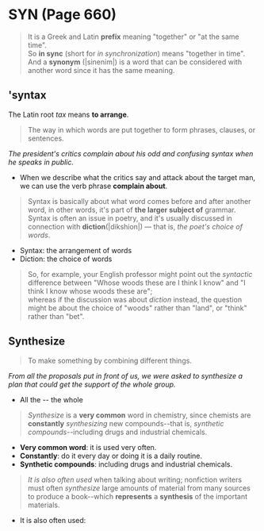 # SYN (Page 660)

> It is a Greek and Latin **prefix** meaning "together" or "at the same time".  
> So **in sync** (short for *in synchronization*) means "together in time".  
> And a **synonym** (|sinenim|) is a word that can be considered with another word since it has the same meaning.

## 'syntax

The Latin root *tax* means **to arrange**.

> The way in which words are put together to form phrases, clauses, or sentences.

*The president's critics complain about his odd and confusing syntax when he speaks in public.*  

- When we describe what the critics say and attack about the target man, we can use the verb phrase **complain about**.

> Syntax is basically about what word comes before and after another word, in other words, it's part of **the larger subject of** grammar.  
> Syntax is often an issue in poetry, and it's usually discussed in connection with **diction**(|dikshion|) — that is, *the poet's choice of words*.  

- Syntax: the arrangement of words
- Diction: the choice of words

> So, for example, your English professor might point out the *syntactic* difference between "Whose woods these are I think I know" and "I think I know whose woods these are";  
> whereas if the discussion was about *diction* instead, the question might be about the choice of "woods" rather than "land", or "think" rather than "bet".

## Synthesize

> To make something by combining different things.

*From all the proposals put in front of us, we were asked to synthesize a plan that could get the support of the whole group.*

- All the -- the whole

> *Synthesize* is a **very common** word in chemistry, since chemists are **constantly** *synthesizing* new compounds--that is, *synthetic compounds*--including drugs and industrial chemicals.

- **Very common word**: it is used very often.
- **Constantly**: do it every day or doing it is a daily routine.
- **Synthetic compounds**: including drugs and industrial chemicals.

> *It is also often used* when talking about writing; nonfiction writers must often *synthesize* large amounts of material from many sources to produce a book--which **represents** a **synthesis** of the important materials.

- It is also often used:
